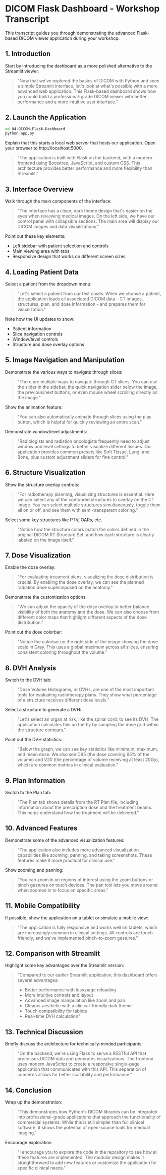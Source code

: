 # DICOM Flask Dashboard - Workshop Transcript

This transcript guides you through demonstrating the advanced Flask-based DICOM viewer application during your workshop.

## 1. Introduction

Start by introducing the dashboard as a more polished alternative to the Streamlit viewer:

> "Now that we've explored the basics of DICOM with Python and seen a simple Streamlit interface, let's look at what's possible with a more advanced web application. This Flask-based dashboard shows how you could build a professional-grade DICOM viewer with better performance and a more intuitive user interface."

## 2. Launch the Application

```bash
cd 04-DICOM-Flask-Dashboard
python app.py
```

Explain that this starts a local web server that hosts our application. Open your browser to http://localhost:5000.

> "The application is built with Flask on the backend, with a modern frontend using Bootstrap, JavaScript, and custom CSS. This architecture provides better performance and more flexibility than Streamlit."

## 3. Interface Overview

Walk through the main components of the interface:

> "The interface has a clean, dark theme design that's easier on the eyes when reviewing medical images. On the left side, we have our control panel with collapsible sections. The main area will display our DICOM images and data visualizations."

Point out these key elements:

- Left sidebar with patient selection and controls
- Main viewing area with tabs
- Responsive design that works on different screen sizes

## 4. Loading Patient Data

Select a patient from the dropdown menu:

> "Let's select a patient from our test cases. When we choose a patient, the application loads all associated DICOM data - CT images, structures, plan, and dose information - and prepares them for visualization."

Note how the UI updates to show:

- Patient information
- Slice navigation controls
- Window/level controls
- Structure and dose overlay options

## 5. Image Navigation and Manipulation

Demonstrate the various ways to navigate through slices:

> "There are multiple ways to navigate through CT slices. You can use the slider in the sidebar, the quick navigation slider below the image, the previous/next buttons, or even mouse wheel scrolling directly on the image."

Show the animation feature:

> "You can also automatically animate through slices using the play button, which is helpful for quickly reviewing an entire scan."

Demonstrate window/level adjustments:

> "Radiologists and radiation oncologists frequently need to adjust window and level settings to better visualize different tissues. Our application provides common presets like Soft Tissue, Lung, and Bone, plus custom adjustment sliders for fine control."

## 6. Structure Visualization

Show the structure overlay controls:

> "For radiotherapy planning, visualizing structures is essential. Here we can select any of the contoured structures to overlay on the CT image. You can select multiple structures simultaneously, toggle them all on or off, and see them with semi-transparent coloring."

Select some key structures like PTV, OARs, etc.

> "Notice how the structure colors match the colors defined in the original DICOM RT Structure Set, and how each structure is clearly labeled on the image itself."

## 7. Dose Visualization

Enable the dose overlay:

> "For evaluating treatment plans, visualizing the dose distribution is crucial. By enabling the dose overlay, we can see the planned radiation dose superimposed on the anatomy."

Demonstrate the customization options:

> "We can adjust the opacity of the dose overlay to better balance visibility of both the anatomy and the dose. We can also choose from different color maps that highlight different aspects of the dose distribution."

Point out the dose colorbar:

> "Notice the colorbar on the right side of the image showing the dose scale in Gray. This uses a global maximum across all slices, ensuring consistent coloring throughout the volume."

## 8. DVH Analysis

Switch to the DVH tab:

> "Dose Volume Histograms, or DVHs, are one of the most important tools for evaluating radiotherapy plans. They show what percentage of a structure receives different dose levels."

Select a structure to generate a DVH:

> "Let's select an organ at risk, like the spinal cord, to see its DVH. The application calculates this on the fly by sampling the dose grid within the structure contours."

Point out the DVH statistics:

> "Below the graph, we can see key statistics like minimum, maximum, and mean dose. We also see D95 (the dose covering 95% of the volume) and V20 (the percentage of volume receiving at least 20Gy), which are common metrics in clinical evaluation."

## 9. Plan Information

Switch to the Plan tab:

> "The Plan tab shows details from the RT Plan file, including information about the prescription dose and the treatment beams. This helps understand how the treatment will be delivered."

## 10. Advanced Features

Demonstrate some of the advanced visualization features:

> "The application also includes more advanced visualization capabilities like zooming, panning, and taking screenshots. These features make it more practical for clinical use."

Show zooming and panning:

> "You can zoom in on regions of interest using the zoom buttons or pinch gestures on touch devices. The pan tool lets you move around when zoomed in to focus on specific areas."

## 11. Mobile Compatibility

If possible, show the application on a tablet or simulate a mobile view:

> "The application is fully responsive and works well on tablets, which are increasingly common in clinical settings. All controls are touch-friendly, and we've implemented pinch-to-zoom gestures."

## 12. Comparison with Streamlit

Highlight some key advantages over the Streamlit version:

> "Compared to our earlier Streamlit application, this dashboard offers several advantages:
>
> - Better performance with less page reloading
> - More intuitive controls and layout
> - Advanced image manipulation like zoom and pan
> - Cleaner aesthetic with a clinical-friendly dark theme
> - Touch compatibility for tablets
> - Real-time DVH calculation"

## 13. Technical Discussion

Briefly discuss the architecture for technically-minded participants:

> "On the backend, we're using Flask to serve a RESTful API that processes DICOM data and generates visualizations. The frontend uses modern JavaScript to create a responsive single-page application that communicates with this API. This separation of concerns allows for better scalability and performance."

## 14. Conclusion

Wrap up the demonstration:

> "This demonstrates how Python's DICOM libraries can be integrated into professional-grade applications that approach the functionality of commercial systems. While this is still simpler than full clinical software, it shows the potential of open-source tools for medical imaging."

Encourage exploration:

> "I encourage you to explore the code in the repository to see how all these features are implemented. The modular design makes it straightforward to add new features or customize the application for specific clinical needs."
